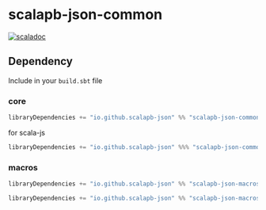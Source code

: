 # scalapb-json-common
[![scaladoc](https://javadoc.io/badge2/io.github.scalapb-json/scalapb-json-common_3/javadoc.svg)](https://javadoc.io/doc/io.github.scalapb-json/scalapb-json-common_3/latest/api/scalapb_json.html)

## Dependency

Include in your `build.sbt` file

### core

```scala
libraryDependencies += "io.github.scalapb-json" %% "scalapb-json-common" % "0.8.9"
```

for scala-js

```scala
libraryDependencies += "io.github.scalapb-json" %%% "scalapb-json-common" % "0.8.9"
```

### macros

```scala
libraryDependencies += "io.github.scalapb-json" %% "scalapb-json-macros" % "0.8.9"
```

```scala
libraryDependencies += "io.github.scalapb-json" %% "scalapb-json-macros-java" % "0.8.9"
```
